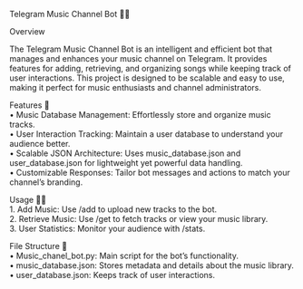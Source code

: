 Telegram Music Channel Bot 🎵🤖

Overview

The Telegram Music Channel Bot is an intelligent and efficient bot that manages and enhances your music channel on Telegram. It provides features for adding, retrieving, and organizing songs while keeping track of user interactions. This project is designed to be scalable and easy to use, making it perfect for music enthusiasts and channel administrators.</br>

Features 🚀 <br>
	•	Music Database Management: Effortlessly store and organize music tracks. <br>
	•	User Interaction Tracking: Maintain a user database to understand your audience better. <br>
	•	Scalable JSON Architecture: Uses music_database.json and user_database.json for lightweight yet powerful data handling. <br>
	•	Customizable Responses: Tailor bot messages and actions to match your channel’s branding. <br>

Usage 🧑‍💻<br>
	1.	Add Music: Use /add to upload new tracks to the bot.<br>
	2.	Retrieve Music: Use /get to fetch tracks or view your music library.<br>
	3.	User Statistics: Monitor your audience with /stats.<br>


 File Structure 📁<br>
	•	Music_chanel_bot.py: Main script for the bot’s functionality.<br>
	•	music_database.json: Stores metadata and details about the music library.<br>
	•	user_database.json: Keeps track of user interactions.<br>

 
 
